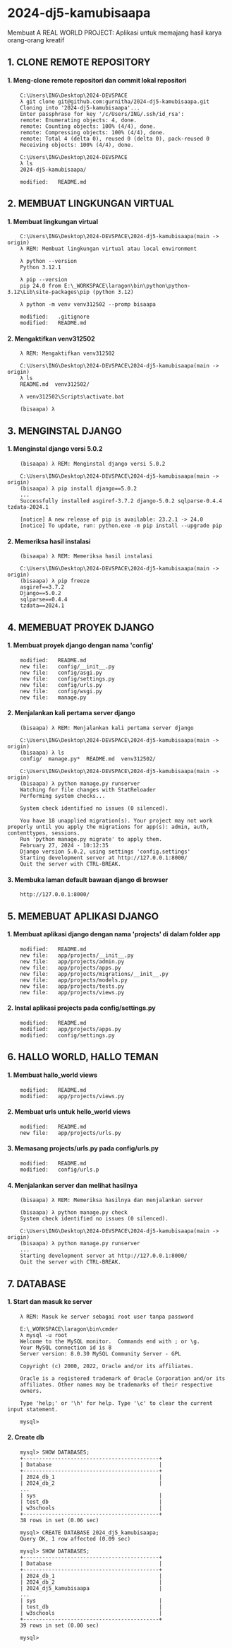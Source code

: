 # 2024-dj5-kamubisaapa
Membuat A REAL WORLD PROJECT: Aplikasi untuk memajang hasil karya orang-orang kreatif


## 1. CLONE REMOTE REPOSITORY


#### 1. Meng-clone remote repositori dan commit lokal repositori

        C:\Users\ING\Desktop\2024-DEVSPACE
        λ git clone git@github.com:gurnitha/2024-dj5-kamubisaapa.git
        Cloning into '2024-dj5-kamubisaapa'...
        Enter passphrase for key '/c/Users/ING/.ssh/id_rsa':
        remote: Enumerating objects: 4, done.
        remote: Counting objects: 100% (4/4), done.
        remote: Compressing objects: 100% (4/4), done.
        remote: Total 4 (delta 0), reused 0 (delta 0), pack-reused 0
        Receiving objects: 100% (4/4), done.

        C:\Users\ING\Desktop\2024-DEVSPACE
        λ ls
        2024-dj5-kamubisaapa/

        modified:   README.md


## 2. MEMBUAT LINGKUNGAN VIRTUAL


#### 1. Membuat lingkungan virtual

        C:\Users\ING\Desktop\2024-DEVSPACE\2024-dj5-kamubisaapa(main -> origin)
        λ REM: Membuat lingkungan virtual atau local environment

        λ python --version
        Python 3.12.1

        λ pip --version
        pip 24.0 from E:\_WORKSPACE\laragon\bin\python\python-3.12\Lib\site-packages\pip (python 3.12)

        λ python -m venv venv312502 --promp bisaapa

        modified:   .gitignore
        modified:   README.md


#### 2. Mengaktifkan venv312502

        λ REM: Mengaktifkan venv312502

        C:\Users\ING\Desktop\2024-DEVSPACE\2024-dj5-kamubisaapa(main -> origin)
        λ ls
        README.md  venv312502/

        λ venv312502\Scripts\activate.bat

        (bisaapa) λ


## 3. MENGINSTAL DJANGO


#### 1. Menginstal django versi 5.0.2

        (bisaapa) λ REM: Menginstal django versi 5.0.2

        C:\Users\ING\Desktop\2024-DEVSPACE\2024-dj5-kamubisaapa(main -> origin)
        (bisaapa) λ pip install django==5.0.2
        ...
        Successfully installed asgiref-3.7.2 django-5.0.2 sqlparse-0.4.4 tzdata-2024.1

        [notice] A new release of pip is available: 23.2.1 -> 24.0
        [notice] To update, run: python.exe -m pip install --upgrade pip


#### 2. Memeriksa hasil instalasi

        (bisaapa) λ REM: Memeriksa hasil instalasi

        C:\Users\ING\Desktop\2024-DEVSPACE\2024-dj5-kamubisaapa(main -> origin)
        (bisaapa) λ pip freeze
        asgiref==3.7.2
        Django==5.0.2
        sqlparse==0.4.4
        tzdata==2024.1


## 4. MEMEBUAT PROYEK DJANGO


#### 1. Membuat proyek django dengan nama 'config'

        modified:   README.md
        new file:   config/__init__.py
        new file:   config/asgi.py
        new file:   config/settings.py
        new file:   config/urls.py
        new file:   config/wsgi.py
        new file:   manage.py


#### 2. Menjalankan kali pertama server django 

        (bisaapa) λ REM: Menjalankan kali pertama server django

        C:\Users\ING\Desktop\2024-DEVSPACE\2024-dj5-kamubisaapa(main -> origin)
        (bisaapa) λ ls
        config/  manage.py*  README.md  venv312502/

        C:\Users\ING\Desktop\2024-DEVSPACE\2024-dj5-kamubisaapa(main -> origin)
        (bisaapa) λ python manage.py runserver
        Watching for file changes with StatReloader
        Performing system checks...

        System check identified no issues (0 silenced).

        You have 18 unapplied migration(s). Your project may not work properly until you apply the migrations for app(s): admin, auth, contenttypes, sessions.
        Run 'python manage.py migrate' to apply them.
        February 27, 2024 - 10:12:35
        Django version 5.0.2, using settings 'config.settings'
        Starting development server at http://127.0.0.1:8000/
        Quit the server with CTRL-BREAK.


#### 3. Membuka laman default bawaan django di browser

        http://127.0.0.1:8000/


## 5. MEMEBUAT APLIKASI DJANGO


#### 1. Membuat aplikasi django dengan nama 'projects' di dalam folder app

        modified:   README.md
        new file:   app/projects/__init__.py
        new file:   app/projects/admin.py
        new file:   app/projects/apps.py
        new file:   app/projects/migrations/__init__.py
        new file:   app/projects/models.py
        new file:   app/projects/tests.py
        new file:   app/projects/views.py


#### 2. Instal aplikasi projects pada config/settings.py

        modified:   README.md
        modified:   app/projects/apps.py
        modified:   config/settings.py


## 6. HALLO WORLD, HALLO TEMAN


#### 1. Membuat hallo_world views

        modified:   README.md
        modified:   app/projects/views.py


#### 2. Membuat urls untuk hello_world views

        modified:   README.md
        new file:   app/projects/urls.py


#### 3. Memasang projects/urls.py pada config/urls.py

        modified:   README.md
        modified:   config/urls.p


#### 4. Menjalankan server dan melihat hasilnya

        (bisaapa) λ REM: Memeriksa hasilnya dan menjalankan server

        (bisaapa) λ python manage.py check
        System check identified no issues (0 silenced).

        C:\Users\ING\Desktop\2024-DEVSPACE\2024-dj5-kamubisaapa(main -> origin)
        (bisaapa) λ python manage.py runserver
        ...
        Starting development server at http://127.0.0.1:8000/
        Quit the server with CTRL-BREAK.


## 7. DATABASE


#### 1. Start dan masuk ke server

        λ REM: Masuk ke server sebagai root user tanpa password

        E:\_WORKSPACE\laragon\bin\cmder
        λ mysql -u root
        Welcome to the MySQL monitor.  Commands end with ; or \g.
        Your MySQL connection id is 8
        Server version: 8.0.30 MySQL Community Server - GPL

        Copyright (c) 2000, 2022, Oracle and/or its affiliates.

        Oracle is a registered trademark of Oracle Corporation and/or its
        affiliates. Other names may be trademarks of their respective
        owners.

        Type 'help;' or '\h' for help. Type '\c' to clear the current input statement.

        mysql>


#### 2. Create db

        mysql> SHOW DATABASES;                            
        +-------------------------------------------+     
        | Database                                  |     
        +-------------------------------------------+     
        | 2024_db_1                                 |     
        | 2024_db_2                                 |     
        ...  
        | sys                                       |     
        | test_db                                   |     
        | w3schools                                 |     
        +-------------------------------------------+     
        38 rows in set (0.06 sec)                         
                                                          
        mysql> CREATE DATABASE 2024_dj5_kamubisaapa;      
        Query OK, 1 row affected (0.09 sec)               
                                                          
        mysql> SHOW DATABASES;                            
        +-------------------------------------------+     
        | Database                                  |     
        +-------------------------------------------+     
        | 2024_db_1                                 |     
        | 2024_db_2                                 |       
        | 2024_dj5_kamubisaapa                      |     
        ...   
        | sys                                       |     
        | test_db                                   |     
        | w3schools                                 |     
        +-------------------------------------------+     
        39 rows in set (0.00 sec)                         
                                                          
        mysql>                                            